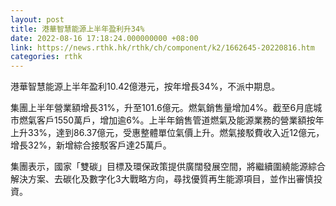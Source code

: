 ```yaml
---
layout: post
title: 港華智慧能源上半年盈利升34%
date: 2022-08-16 17:18:24.000000000 +08:00
link: https://news.rthk.hk/rthk/ch/component/k2/1662645-20220816.htm
categories: rthk
---
```


港華智慧能源上半年盈利10.42億港元，按年增長34%，不派中期息。

集團上半年營業額增長31%，升至101.6億元。燃氣銷售量增加4%。截至6月底城市燃氣客戶1550萬戶，增加逾6%。上半年銷售管道燃氣及能源業務的營業額按年上升33%，達到86.37億元，受惠整體單位氣價上升。燃氣接駁費收入近12億元，增長32%，新增綜合接駁客戶達25萬戶。

集團表示，國家「雙碳」目標及環保政策提供廣闊發展空間，將繼續圍繞能源綜合解決方案、去碳化及數字化3大戰略方向，尋找優質再生能源項目，並作出審慎投資。
